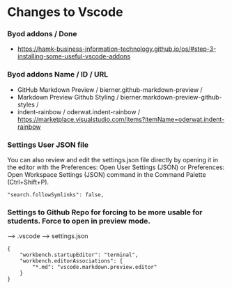 # Changes to Vscode


### Byod addons / Done
* https://hamk-business-information-technology.github.io/os/#step-3-installing-some-useful-vscode-addons

### Byod addons Name / ID / URL
* GitHub Markdown Preview / bierner.github-markdown-preview / 
* Markdown Preview Github Styling / bierner.markdown-preview-github-styles / 
* indent-rainbow / 	oderwat.indent-rainbow	/ https://marketplace.visualstudio.com/items?itemName=oderwat.indent-rainbow 

### Settings User JSON file
You can also review and edit the settings.json file directly by opening it in the editor with the Preferences: Open User Settings (JSON) or Preferences: Open Workspace Settings (JSON) command in the Command Palette (Ctrl+Shift+P).

    "search.followSymlinks": false,


### Settings to Github Repo for forcing to be more usable for students. Force to open in preview mode.

--> .vscode --> settings.json 

    {
        "workbench.startupEditor": "terminal",
        "workbench.editorAssociations": {
            "*.md": "vscode.markdown.preview.editor"
        }
    }



